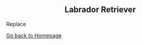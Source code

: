 <div align="center">
  <h2>Labrador Retriever</h2>
</div>

<p>Replace</p>

[Go back to Homepage](README.md)
